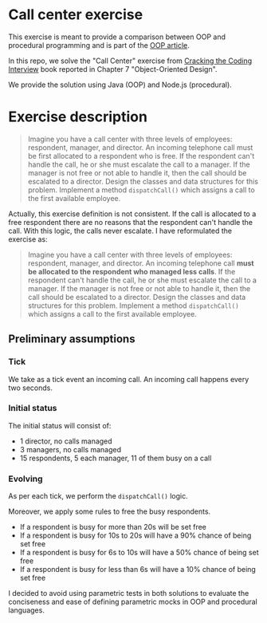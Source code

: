 Call center exercise
===

This exercise is meant to provide a comparison between OOP and procedural programming and is part of the [OOP article]().

In this repo, we solve the "Call Center" exercise from [Cracking the Coding Interview](https://www.crackingthecodinginterview.com/) book reported in Chapter 7 "Object-Oriented Design".

We provide the solution using Java (OOP) and Node.js (procedural).

# Exercise description

> Imagine you have a call center with three levels of employees: respondent, manager, and director. An incoming telephone call must be first allocated to a respondent who is free. If the respondent can't handle the call, he or she must escalate the call to a manager. If the manager is not free or not able to handle it, then the call should be escalated to a director. Design the classes and data structures for this problem. Implement a method `dispatchCall()` which assigns a call to the first available employee.

Actually, this exercise definition is not consistent. If the call is allocated to a free respondent there are no reasons that the respondent can't handle the call. With this logic, the calls never escalate. I have reformulated the exercise as:

> Imagine you have a call center with three levels of employees: respondent, manager, and director. An incoming telephone call **must be allocated to the respondent who managed less calls**. If the respondent can't handle the call, he or she must escalate the call to a manager. If the manager is not free or not able to handle it, then the call should be escalated to a director. Design the classes and data structures for this problem. Implement a method `dispatchCall()` which assigns a call to the first available employee.

## Preliminary assumptions

### Tick

We take as a tick event an incoming call. An incoming call happens every two seconds.

### Initial status

The initial status will consist of:
- 1 director, no calls managed
- 3 managers, no calls managed
- 15 respondents, 5 each manager, 11 of them busy on a call

### Evolving

As per each tick, we perform the `dispatchCall()` logic.

Moreover, we apply some rules to free the busy respondents.
- If a respondent is busy for more than 20s will be set free
- If a respondent is busy for 10s to 20s will have a 90% chance of being set free
- If a respondent is busy for 6s to 10s will have a 50% chance of being set free
- If a respondent is busy for less than 6s will have a 10% chance of being set free

I decided to avoid using parametric tests in both solutions to evaluate the conciseness and ease of defining parametric mocks in OOP and procedural languages.
